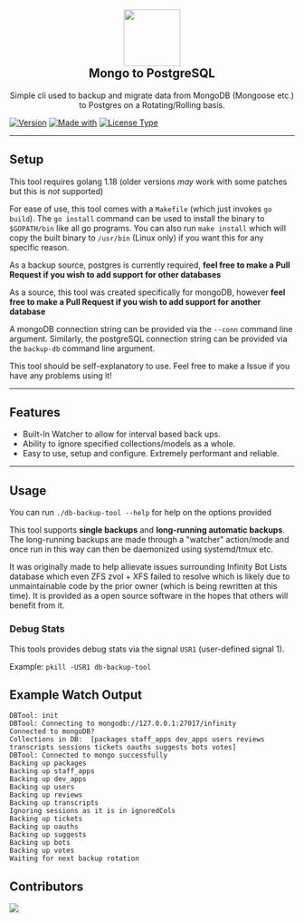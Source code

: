 <h2 align='center'>
  <img src="https://media.discordapp.net/attachments/653733403841134600/981292240137769001/IMG_5344.png" height='100px' width='100px' />
  <br> 
  Mongo to PostgreSQL
</h2>
<p align="center">
   Simple cli used to backup and migrate data from MongoDB (Mongoose etc.) to Postgres on a Rotating/Rolling basis.
</p>

[![Version](https://img.shields.io/badge/Version-1.0.2%20-green.svg?style=flat)](https://github.com/InfinityBotList/Mongo-2-Postgres) 
[![Made with](https://img.shields.io/badge/Language-GO%20-blue.svg?style=flat)](https://github.com/InfinityBotList/Mongo-2-Postgres) 
[![License Type](https://img.shields.io/badge/License-MIT-yellowgreen.svg)](https://github.com/InfinityBotList/Mongo-2-Postgres)

--- 

## Setup

This tool requires golang 1.18 (older versions *may* work with some patches but this is *not* supported)

For ease of use, this tool comes with a ``Makefile`` (which just invokes ``go build``). The ``go install`` command can be used to install the binary to ``$GOPATH/bin`` like all go programs. You can also run ``make install`` which will copy the built binary to ``/usr/bin`` (Linux only) if you want this for any specific reason.

As a backup source, postgres is currently required, **feel free to make a Pull Request if you wish to add support for other databases**

As a source, this tool was created specifically for mongoDB, however **feel free to make a Pull Request if you wish to add support for another database**

A mongoDB connection string can be provided via the ``--conn`` command line argument. Similarly, the postgreSQL connection string can be provided via the ``backup-db`` command line argument.

This tool should be self-explanatory to use. Feel free to make a Issue if you have any problems using it!

---

## Features
- Built-In Watcher to allow for interval based back ups.
- Ability to ignore specified collections/models as a whole. 
- Easy to use, setup and configure. Extremely performant and reliable.

---

## Usage

You can run ``./db-backup-tool --help`` for help on the options provided

This tool supports **single backups** and **long-running automatic backups**. The long-running backups are made through a "watcher" action/mode and once run in this way can then be daemonized using systemd/tmux etc.

It was originally made to help allievate issues surrounding Infinity Bot Lists database which even ZFS zvol + XFS failed to resolve which is likely due to unmaintainable code by the prior owner (which is being rewritten at this time). It is provided as a open source software in the hopes that others will benefit from it.

### Debug Stats

This tools provides debug stats via the signal ``USR1`` (user-defined signal 1).

Example: ``pkill -USR1 db-backup-tool``

## Example Watch Output

```
DBTool: init
DBTool: Connecting to mongodb://127.0.0.1:27017/infinity
Connected to mongoDB?
Collections in DB:  [packages staff_apps dev_apps users reviews transcripts sessions tickets oauths suggests bots votes]
DBTool: Connected to mongo successfully
Backing up packages
Backing up staff_apps
Backing up dev_apps
Backing up users
Backing up reviews
Backing up transcripts
Ignoring sessions as it is in ignoredCols
Backing up tickets
Backing up oauths
Backing up suggests
Backing up bots
Backing up votes
Waiting for next backup rotation
```

## Contributors
<a href="https://github.com/InfinityBotList/Mongo-2-Postgres/graphs/contributors">
  <img src="https://contrib.rocks/image?repo=InfinityBotList/Mongo-2-Postgres" />
</a>

